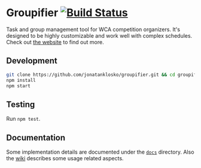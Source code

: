 # Groupifier [![Build Status](https://travis-ci.com/jonatanklosko/groupifier.svg?branch=master)](https://travis-ci.com/jonatanklosko/groupifier)

Task and group management tool for WCA competition organizers.
It's designed to be highly customizable and work well with complex schedules.
Check out [the website](https://groupifier.jonatanklosko.com) to find out more.

## Development

```bash
git clone https://github.com/jonatanklosko/groupifier.git && cd groupifier
npm install
npm start
```

## Testing

Run `npm test`.

## Documentation

Some implementation details are documented under the [`docs`](docs) directory.
Also the [wiki](https://github.com/jonatanklosko/groupifier/wiki)
describes some usage related aspects.
